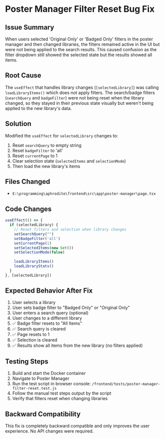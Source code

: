 # Poster Manager Filter Reset Bug Fix

## Issue Summary
When users selected 'Original Only' or 'Badged Only' filters in the poster manager and then changed libraries, the filters remained active in the UI but were not being applied to the search results. This caused confusion as the filter dropdown still showed the selected state but the results showed all items.

## Root Cause
The `useEffect` that handles library changes (`[selectedLibrary]`) was calling `loadLibraryItems()` which does not apply filters. The search/badge filters (`searchQuery` and `badgeFilter`) were not being reset when the library changed, so they stayed in their previous state visually but weren't being applied to the new library's data.

## Solution
Modified the `useEffect` for `selectedLibrary` changes to:
1. Reset `searchQuery` to empty string
2. Reset `badgeFilter` to 'all'
3. Reset `currentPage` to 1
4. Clear selection state (`selectedItems` and `selectionMode`)
5. Then load the new library's items

## Files Changed
- `E:\programming\aphrodite\frontend\src\app\poster-manager\page.tsx`

## Code Changes
```typescript
useEffect(() => {
  if (selectedLibrary) {
    // Reset filters and selection when library changes
    setSearchQuery("")
    setBadgeFilter('all')
    setCurrentPage(1)
    setSelectedItems(new Set())
    setSelectionMode(false)
    
    loadLibraryItems()
    loadLibraryStats()
  }
}, [selectedLibrary])
```

## Expected Behavior After Fix
1. User selects a library
2. User sets badge filter to "Badged Only" or "Original Only"
3. User enters a search query (optional)
4. User changes to a different library
5. ✅ Badge filter resets to "All Items"
6. ✅ Search query is cleared
7. ✅ Page resets to 1
8. ✅ Selection is cleared
9. ✅ Results show all items from the new library (no filters applied)

## Testing Steps
1. Build and start the Docker container
2. Navigate to Poster Manager
3. Run the test script in browser console: `/frontend/tests/poster-manager-filter-reset.test.js`
4. Follow the manual test steps output by the script
5. Verify that filters reset when changing libraries

## Backward Compatibility
This fix is completely backward compatible and only improves the user experience. No API changes were required.
